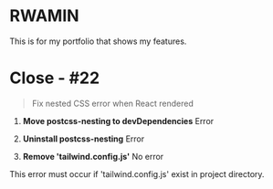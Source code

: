 # RWAMIN

This is for my portfolio that shows my features.

# Close - #22

> Fix nested CSS error when React rendered

1. **Move postcss-nesting to devDependencies**
   Error

2. **Uninstall postcss-nesting**
   Error

3. **Remove 'tailwind.config.js'**
   No error

This error must occur if 'tailwind.config.js' exist in project directory.
